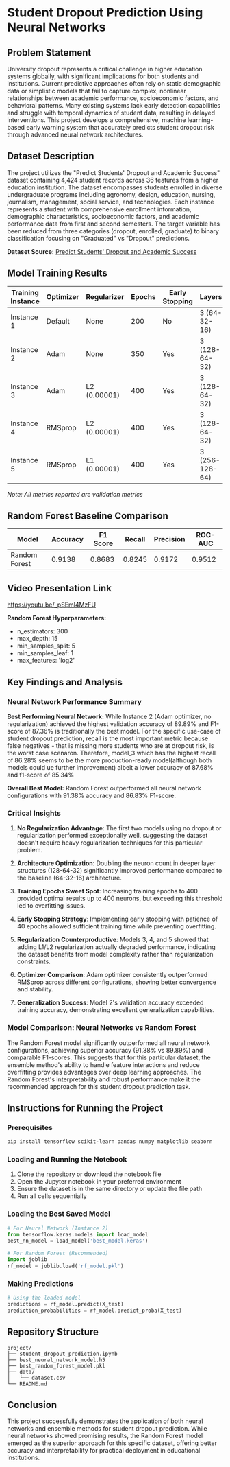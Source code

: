 # Student Dropout Prediction Using Neural Networks

## Problem Statement

University dropout represents a critical challenge in higher education systems globally, with significant implications for both students and institutions. Current predictive approaches often rely on static demographic data or simplistic models that fail to capture complex, nonlinear relationships between academic performance, socioeconomic factors, and behavioral patterns. Many existing systems lack early detection capabilities and struggle with temporal dynamics of student data, resulting in delayed interventions. This project develops a comprehensive, machine learning-based early warning system that accurately predicts student dropout risk through advanced neural network architectures.

## Dataset Description

The project utilizes the "Predict Students' Dropout and Academic Success" dataset containing 4,424 student records across 36 features from a higher education institution. The dataset encompasses students enrolled in diverse undergraduate programs including agronomy, design, education, nursing, journalism, management, social service, and technologies. Each instance represents a student with comprehensive enrollment information, demographic characteristics, socioeconomic factors, and academic performance data from first and second semesters. The target variable has been reduced from three categories (dropout, enrolled, graduate) to binary classification focusing on "Graduated" vs "Dropout" predictions.

**Dataset Source:** [Predict Students' Dropout and Academic Success](https://archive.ics.uci.edu/dataset/697/predict+students+dropout+and+academic+success)

## Model Training Results

| Training Instance | Optimizer | Regularizer | Epochs | Early Stopping | Layers | Learning Rate | Accuracy | F1 Score | Recall | Precision |
|-------------------|-----------|-------------|---------|----------------|---------|---------------|----------|----------|---------|-----------|
| Instance 1 | Default | None | 200 | No | 3 (64-32-16) | Default | 0.8566 | 0.8274 | 0.8274 | 0.8274 |
| Instance 2 | Adam | None | 350 | Yes | 3 (128-64-32) | 0.001 | 0.8989 | 0.8736 | 0.8407 | 0.9091 |
| Instance 3 | Adam | L2 (0.00001) | 400 | Yes | 3 (128-64-32) | 0.01 | 0.8768 | 0.8534 | 0.8628 | 0.8442 |
| Instance 4 | RMSprop | L2 (0.00001) | 400 | Yes | 3 (128-64-32) | 0.001 | 0.8438 | 0.7962 | 0.7345 | 0.8691 |
| Instance 5 | RMSprop | L1 (0.00001) | 400 | Yes | 3 (256-128-64) | 0.001 | 0.8842 | 0.8518 | 0.8009 | 0.9095 |

*Note: All metrics reported are validation metrics*

## Random Forest Baseline Comparison

| Model | Accuracy | F1 Score | Recall | Precision | ROC-AUC |
|-------|----------|----------|---------|-----------|---------|
| Random Forest | 0.9138 | 0.8683 | 0.8245 | 0.9172 | 0.9512 |

## Video Presentation Link
https://youtu.be/_pSEml4MzFU


**Random Forest Hyperparameters:**
- n_estimators: 300
- max_depth: 15
- min_samples_split: 5
- min_samples_leaf: 1
- max_features: 'log2'

## Key Findings and Analysis

### Neural Network Performance Summary

**Best Performing Neural Network:** While Instance 2 (Adam optimizer, no regularization) achieved the highest validation accuracy of 89.89% and F1-score of 87.36% is traditionally the best model. For the specific use-case of student dropout prediction, recall is the most important metric because false negatives - that is missing more students who are at dropout risk, is the worst case scenaron. Therefore, model_3 which has the highest recall of 86.28% seems to be the more production-ready  model(although both models could ue further improvement) albeit a lower accuracy of 87.68% and f1-score of 85.34%

**Overall Best Model:** Random Forest outperformed all neural network configurations with 91.38% accuracy and 86.83% F1-score.

### Critical Insights

1. **No Regularization Advantage**: The first two models using no dropout or regularization performed exceptionally well, suggesting the dataset doesn't require heavy regularization techniques for this particular problem.

2. **Architecture Optimization**: Doubling the neuron count in deeper layer structures (128-64-32) significantly improved performance compared to the baseline (64-32-16) architecture.

3. **Training Epochs Sweet Spot**: Increasing training epochs to 400 provided optimal results up to 400 neurons, but exceeding this threshold led to overfitting issues.

4. **Early Stopping Strategy**: Implementing early stopping with patience of 40 epochs allowed sufficient training time while preventing overfitting.

5. **Regularization Counterproductive**: Models 3, 4, and 5 showed that adding L1/L2 regularization actually degraded performance, indicating the dataset benefits from model complexity rather than regularization constraints.

6. **Optimizer Comparison**: Adam optimizer consistently outperformed RMSprop across different configurations, showing better convergence and stability.

7. **Generalization Success**: Model 2's validation accuracy exceeded training accuracy, demonstrating excellent generalization capabilities.

### Model Comparison: Neural Networks vs Random Forest

The Random Forest model significantly outperformed all neural network configurations, achieving superior accuracy (91.38% vs 89.89%) and comparable F1-scores. This suggests that for this particular dataset, the ensemble method's ability to handle feature interactions and reduce overfitting provides advantages over deep learning approaches. The Random Forest's interpretability and robust performance make it the recommended approach for this student dropout prediction task.

## Instructions for Running the Project

### Prerequisites
```bash
pip install tensorflow scikit-learn pandas numpy matplotlib seaborn
```

### Loading and Running the Notebook
1. Clone the repository or download the notebook file
2. Open the Jupyter notebook in your preferred environment
3. Ensure the dataset is in the same directory or update the file path
4. Run all cells sequentially

### Loading the Best Saved Model
```python
# For Neural Network (Instance 2)
from tensorflow.keras.models import load_model
best_nn_model = load_model('best_model.keras')

# For Random Forest (Recommended)
import joblib
rf_model = joblib.load('rf_model.pkl')
```

### Making Predictions
```python
# Using the loaded model
predictions = rf_model.predict(X_test)
prediction_probabilities = rf_model.predict_proba(X_test)
```

## Repository Structure
```
project/
├── student_dropout_prediction.ipynb
├── best_neural_network_model.h5
├── best_random_forest_model.pkl
├── data/
│   └── dataset.csv
└── README.md
```

## Conclusion

This project successfully demonstrates the application of both neural networks and ensemble methods for student dropout prediction. While neural networks showed promising results, the Random Forest model emerged as the superior approach for this specific dataset, offering better accuracy and interpretability for practical deployment in educational institutions.
